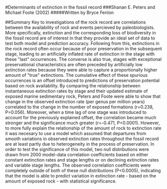 #Determinants of extinction in the fossil record
###Shanan E. Peters and Michael Foote (2002)
#####Written by Bryce Fenlon

##Summary
Key to investigations of the rock record are correlations between the availability of rock and events percieved by paleobiologists. More specifically, extinction and the corresponding loss of biodiversity in the fossil record are of interest in that they provide an ideal set of data to test both model and prediction accuracy. Following from this, extinctions in the rock record often occur because of poor preservation in the subsequent stage, leading to an artificially inflated rate of extinction in the stage with these "last" occurrences. The converse is also true, stages with exceptional preservational characteristics are often preceded by artificially low extinction rates because they were able to capture a proportionally higher amount of "true" extinctions. The cumulative effect of these spurious occurrences is an offset introduced to predictions of preservation potential based on rock availability. By comparing the relationship between instantaneous extinction rates by stage and their updated estimate of exposed marine sedimentary rock, Peters and Foote were able to show that change in the observed extinction rate (per genus per million years) correlated to the change in the number of exposed formations (r=0.238, P=0.056). Moreover, when a time lag of one stage was introduced to account for the previously explained offset, the correlation became much stronger and the significance much greater (r=-0.471, P<0.0001). However, to more fully explain the relationship of the amount of rock to extinction rate it was necesary to use a model which assumed that departures from smooth variations in observed extinction rates throughout the fossil record are at least partly due to heterogeneity in the process of preservation. In order to test the significance of this model, two null distributions were drawn from 2000 model-data correlation coefficients based on either constant extinction rates and stage lengths or on declining extinction rates and variable stage lengths. The observed correlation coefficients were completely outside of both of these null distributions (P<0.0005), indicating that the model is able to predict variation in extinction rate - based on the amount of exposed rock - with statistical significance.
